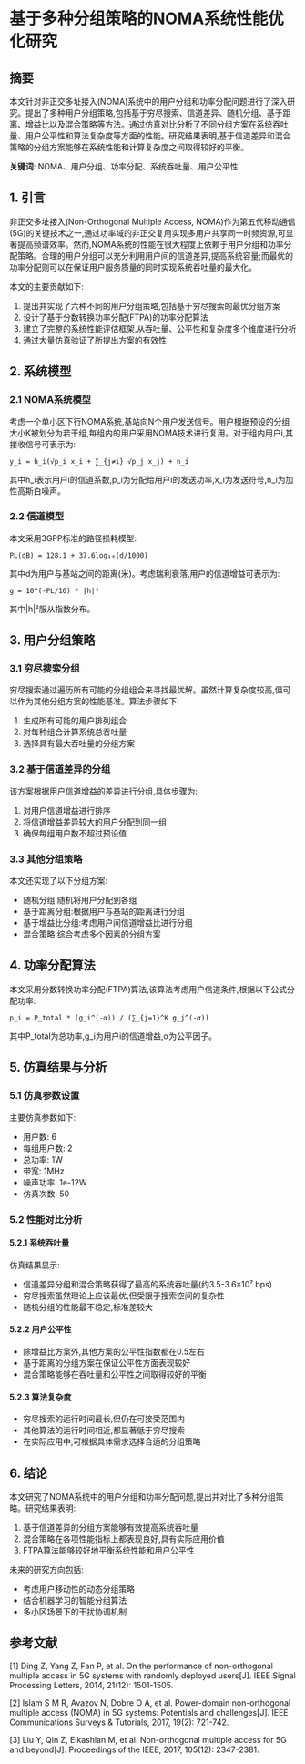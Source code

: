 # 基于多种分组策略的NOMA系统性能优化研究

## 摘要

本文针对非正交多址接入(NOMA)系统中的用户分组和功率分配问题进行了深入研究。提出了多种用户分组策略,包括基于穷尽搜索、信道差异、随机分组、基于距离、增益比以及混合策略等方法。通过仿真对比分析了不同分组方案在系统吞吐量、用户公平性和算法复杂度等方面的性能。研究结果表明,基于信道差异和混合策略的分组方案能够在系统性能和计算复杂度之间取得较好的平衡。

**关键词**: NOMA、用户分组、功率分配、系统吞吐量、用户公平性

## 1. 引言

非正交多址接入(Non-Orthogonal Multiple Access, NOMA)作为第五代移动通信(5G)的关键技术之一,通过功率域的非正交复用实现多用户共享同一时频资源,可显著提高频谱效率。然而,NOMA系统的性能在很大程度上依赖于用户分组和功率分配策略。合理的用户分组可以充分利用用户间的信道差异,提高系统容量;而最优的功率分配则可以在保证用户服务质量的同时实现系统吞吐量的最大化。

本文的主要贡献如下:
1. 提出并实现了六种不同的用户分组策略,包括基于穷尽搜索的最优分组方案
2. 设计了基于分数转换功率分配(FTPA)的功率分配算法
3. 建立了完整的系统性能评估框架,从吞吐量、公平性和复杂度多个维度进行分析
4. 通过大量仿真验证了所提出方案的有效性

## 2. 系统模型

### 2.1 NOMA系统模型

考虑一个单小区下行NOMA系统,基站向N个用户发送信号。用户根据预设的分组大小K被划分为若干组,每组内的用户采用NOMA技术进行复用。对于组内用户i,其接收信号可表示为:

```
y_i = h_i(√p_i x_i + ∑_{j≠i} √p_j x_j) + n_i
```

其中h_i表示用户i的信道系数,p_i为分配给用户i的发送功率,x_i为发送符号,n_i为加性高斯白噪声。

### 2.2 信道模型

本文采用3GPP标准的路径损耗模型:
```
PL(dB) = 128.1 + 37.6log₁₀(d/1000)
```
其中d为用户与基站之间的距离(米)。考虑瑞利衰落,用户的信道增益可表示为:
```
g = 10^(-PL/10) * |h|²
```
其中|h|²服从指数分布。

## 3. 用户分组策略

### 3.1 穷尽搜索分组

穷尽搜索通过遍历所有可能的分组组合来寻找最优解。虽然计算复杂度较高,但可以作为其他分组方案的性能基准。算法步骤如下:

1. 生成所有可能的用户排列组合
2. 对每种组合计算系统总吞吐量
3. 选择具有最大吞吐量的分组方案

### 3.2 基于信道差异的分组

该方案根据用户信道增益的差异进行分组,具体步骤为:

1. 对用户信道增益进行排序
2. 将信道增益差异较大的用户分配到同一组
3. 确保每组用户数不超过预设值

### 3.3 其他分组策略

本文还实现了以下分组方案:
- 随机分组:随机将用户分配到各组
- 基于距离分组:根据用户与基站的距离进行分组
- 基于增益比分组:考虑用户间信道增益比进行分组
- 混合策略:综合考虑多个因素的分组方案

## 4. 功率分配算法

本文采用分数转换功率分配(FTPA)算法,该算法考虑用户信道条件,根据以下公式分配功率:

```
p_i = P_total * (g_i^(-α)) / (∑_{j=1}^K g_j^(-α))
```

其中P_total为总功率,g_i为用户i的信道增益,α为公平因子。

## 5. 仿真结果与分析

### 5.1 仿真参数设置

主要仿真参数如下:
- 用户数: 6
- 每组用户数: 2
- 总功率: 1W
- 带宽: 1MHz
- 噪声功率: 1e-12W
- 仿真次数: 50

### 5.2 性能对比分析

#### 5.2.1 系统吞吐量

仿真结果显示:
- 信道差异分组和混合策略获得了最高的系统吞吐量(约3.5-3.6×10⁷ bps)
- 穷尽搜索虽然理论上应该最优,但受限于搜索空间的复杂性
- 随机分组的性能最不稳定,标准差较大

#### 5.2.2 用户公平性

- 除增益比方案外,其他方案的公平性指数都在0.5左右
- 基于距离的分组方案在保证公平性方面表现较好
- 混合策略能够在吞吐量和公平性之间取得较好的平衡

#### 5.2.3 算法复杂度

- 穷尽搜索的运行时间最长,但仍在可接受范围内
- 其他算法的运行时间相近,都显著低于穷尽搜索
- 在实际应用中,可根据具体需求选择合适的分组策略

## 6. 结论

本文研究了NOMA系统中的用户分组和功率分配问题,提出并对比了多种分组策略。研究结果表明:

1. 基于信道差异的分组方案能够有效提高系统吞吐量
2. 混合策略在各项性能指标上都表现良好,具有实际应用价值
3. FTPA算法能够较好地平衡系统性能和用户公平性

未来的研究方向包括:
- 考虑用户移动性的动态分组策略
- 结合机器学习的智能分组算法
- 多小区场景下的干扰协调机制

## 参考文献

[1] Ding Z, Yang Z, Fan P, et al. On the performance of non-orthogonal multiple access in 5G systems with randomly deployed users[J]. IEEE Signal Processing Letters, 2014, 21(12): 1501-1505.

[2] Islam S M R, Avazov N, Dobre O A, et al. Power-domain non-orthogonal multiple access (NOMA) in 5G systems: Potentials and challenges[J]. IEEE Communications Surveys & Tutorials, 2017, 19(2): 721-742.

[3] Liu Y, Qin Z, Elkashlan M, et al. Non-orthogonal multiple access for 5G and beyond[J]. Proceedings of the IEEE, 2017, 105(12): 2347-2381. 
